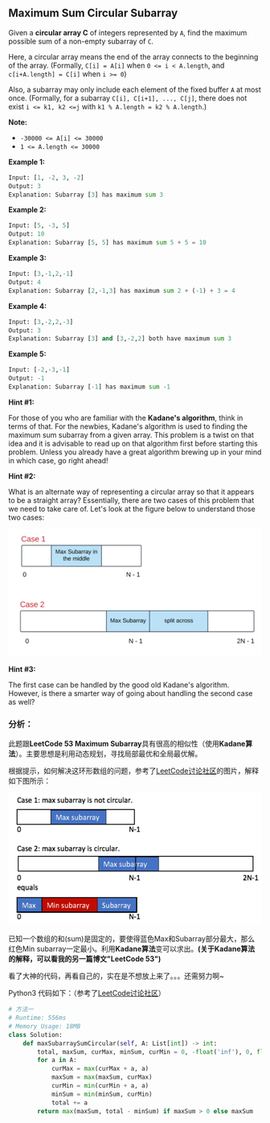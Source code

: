 ##    Maximum Sum Circular Subarray

Given a **circular array C** of integers represented by `A`, find the maximum possible sum of a non-empty subarray of `C`.

Here, a circular array means the end of the array connects to the beginning of the array. (Formally, `C[i] = A[i]` when `0 <= i < A.length`, and `c[i+A.length] = C[i]` when `i >= 0`)

Also, a subarray may only include each element of the fixed buffer `A` at most once. (Formally, for a subarray `C[i], C[i+1], ..., C[j]`, there does not exist `i <= k1, k2 <=j` with `k1 % A.length = k2 % A.length`.)

**Note:**

- `-30000 <= A[i] <= 30000`
- `1 <= A.length <= 30000`

**Example 1:**

```python
Input: [1, -2, 3, -2]
Output: 3
Explanation: Subarray [3] has maximum sum 3
```

**Example 2:**

```python
Input: [5, -3, 5]
Output: 10
Explanation: Subarray [5, 5] has maximum sum 5 + 5 = 10
```

**Example 3:**

```python
Input: [3,-1,2,-1]
Output: 4
Explanation: Subarray [2,-1,3] has maximum sum 2 + (-1) + 3 = 4
```

**Example 4:**

```python
Input: [3,-2,2,-3]
Output: 3
Explanation: Subarray [3] and [3,-2,2] both have maximum sum 3
```

**Example 5:**

```python
Input: [-2,-3,-1]
Output: -1
Explanation: Subarray [-1] has maximum sum -1
```

**Hint #1:**

For those of you who are familiar with the **Kadane's algorithm**, think in terms of that. For the newbies, Kadane's algorithm is used to finding the maximum sum subarray from a given array. This problem is a twist on that idea and it is advisable to read up on that algorithm first before starting this problem. Unless you already have a great algorithm brewing up in your mind in which case, go right ahead!

**Hint #2:**

What is an alternate way of representing a circular array so that it appears to be a straight array? Essentially, there are two cases of this problem that we need to take care of. Let's look at the figure below to understand those two cases:

![hint](./images/May-Week3-1-1.png)

**Hint #3:**

The first case can be handled by the good old Kadane's algorithm. However, is there a smarter way of going about handling the second case as well?

### **分析：**

此题跟**LeetCode 53 Maximum Subarray**具有很高的相似性（使用**Kadane算法**）。主要思想是利用动态规划，寻找局部最优和全局最优解。

根据提示，如何解决这环形数组的问题，参考了[LeetCode讨论社区](https://leetcode.com/problems/maximum-sum-circular-subarray/discuss/178422/One-Pass)的图片，解释如下图所示：

![explanation](./images/May-Week3-1-2.png)

已知一个数组的和(sum)是固定的，要使得蓝色Max和Subarray部分最大，那么红色Min subarray一定最小。利用**Kadane算法**变可以求出。**(关于Kadane算法的解释，可以看我的另一篇博文"LeetCode 53")**

看了大神的代码，再看自己的，实在是不想放上来了。。。还需努力啊~

Python3 代码如下：（参考了[LeetCode讨论社区](https://leetcode.com/problems/maximum-sum-circular-subarray/discuss/178422/One-Pass)）

```python
# 方法一
# Runtime: 556ms
# Memory Usage: 18MB
class Solution:
    def maxSubarraySumCircular(self, A: List[int]) -> int:
        total, maxSum, curMax, minSum, curMin = 0, -float('inf'), 0, float('inf'), 0
        for a in A:
            curMax = max(curMax + a, a)
            maxSum = max(maxSum, curMax)
            curMin = min(curMin + a, a)
            minSum = min(minSum, curMin)
            total += a
        return max(maxSum, total - minSum) if maxSum > 0 else maxSum
```

